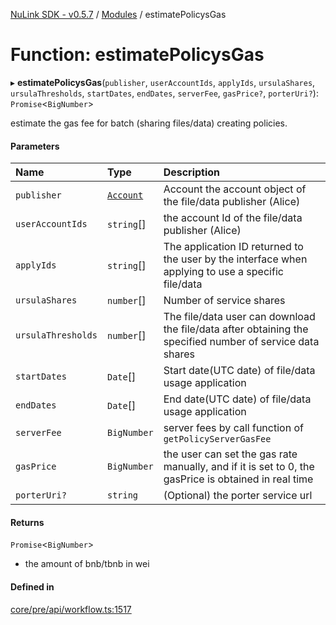 [NuLink SDK - v0.5.7](../README.md) / [Modules](../modules.md) / estimatePolicysGas

# Function: estimatePolicysGas

▸ **estimatePolicysGas**(`publisher`, `userAccountIds`, `applyIds`, `ursulaShares`, `ursulaThresholds`, `startDates`, `endDates`, `serverFee`, `gasPrice?`, `porterUri?`): `Promise`<`BigNumber`\>

estimate the gas fee for batch (sharing files/data) creating policies.

#### Parameters

| Name | Type | Description |
| :------ | :------ | :------ |
| `publisher` | [`Account`](../classes/Account.md) | Account the account object of the file/data publisher (Alice) |
| `userAccountIds` | `string`[] | the account Id of the file/data publisher (Alice) |
| `applyIds` | `string`[] | The application ID returned to the user by the interface when applying to use a specific file/data |
| `ursulaShares` | `number`[] | Number of service shares |
| `ursulaThresholds` | `number`[] | The file/data user can download the file/data after obtaining the specified number of service data shares |
| `startDates` | `Date`[] | Start date(UTC date) of file/data usage application |
| `endDates` | `Date`[] | End date(UTC date) of file/data usage application |
| `serverFee` | `BigNumber` | server fees by call function of `getPolicyServerGasFee` |
| `gasPrice` | `BigNumber` | the user can set the gas rate manually, and if it is set to 0, the gasPrice is obtained in real time |
| `porterUri?` | `string` | (Optional) the porter service url |

#### Returns

`Promise`<`BigNumber`\>

- the amount of bnb/tbnb in wei

#### Defined in

[core/pre/api/workflow.ts:1517](https://github.com/NuLink-network/nulink-sdk/blob/11cbdd7/src/core/pre/api/workflow.ts#L1517)
